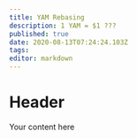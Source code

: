 ```yaml
---
title: YAM Rebasing
description: 1 YAM = $1 ???
published: true
date: 2020-08-13T07:24:24.103Z
tags: 
editor: markdown
---
```


# Header
Your content here